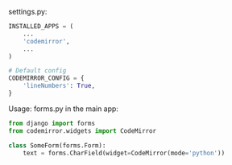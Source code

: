 settings.py:
```python
INSTALLED_APPS = (
    ...
    'codemirror',
    ...
)

# Default config
CODEMIRROR_CONFIG = {
    'lineNumbers': True,
}
```

Usage:
forms.py in the main app:
```python
from django import forms
from codemirror.widgets import CodeMirror

class SomeForm(forms.Form):
    text = forms.CharField(widget=CodeMirror(mode='python'))
```

